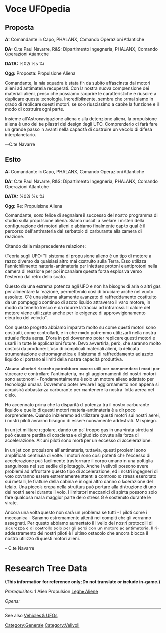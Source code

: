 # Voce UFOpedia

## Proposta

**A:** Comandante in Capo, PHALANX, Comando Operazioni Atlantiche

**DA:** C.te Paul Navarre, R&S: Dipartimento Ingegneria, PHALANX,
Comando Operazioni Atlantiche

**DATA:** %02i %s %i

**Ogg:** Proposta: Propulsione Aliena

Comandante, la mia squadra è stata fin da subito affascinata dai motori
alieni ad antimateria recuperati. Con la nostra nuova comprensione dei
materiali alieni, penso che possiamo scoprire le caratteristiche e
riuscire a duplicare questa tecnologia. Incredibilmente, sembra che
ormai siamo in grado di replicare questi motori, se solo riuscissimo a
capire la funzione e il modo di costruire ogni parte.

Insieme all'Astronavigazione aliena e alla detenzione aliena, la
propulsione aliena è uno dei tre pilastri del design degli UFO.
Comprenderlo ci farà fare un grande passo in avanti nella capacità di
costruire un veicolo di difesa interplanetario.

--C.te Navarre

## Esito

**A:** Comandante in Capo, PHALANX, Comando Operazioni Atlantiche

**DA:** C.te Paul Navarre, R&S: Dipartimento Ingegneria, PHALANX,
Comando Operazioni Atlantiche

**DATA:** %02i %s %i

**Ogg:** Re: Propulsione Aliena

Comandante, sono felice di segnalare il successo del nostro programma di
studio sulla propulsione aliena. Siamo riusciti a svelare i misteri
della configurazione dei motori alieni e abbiamo finalmente capito qual
è il percorso dell'antimateria dal serbatoio di carburante alla camera
di reazione.

Citando dalla mia precedente relazione:

(Teoria sugli UFO) "Il sistema di propulsione alieno è un tipo di motore
a razzo diverso da qualsiasi altro mai costruito sulla Terra. Esso
utilizza l'annichilimento materia-antimateria per iniettare protoni e
antiprotoni nella camera di reazione per poi incanalare questa forza
esplosiva verso l'esterno dal retro dello scafo.

Questo da una estrema potenza agli UFO e non ha bisogno di aria o altri
gas per alimentare la reazione, permettendo così di bruciare anche nel
vuoto assoluto. C'è una sistema altamente avanzato di raffreddamento
costituito da un pompaggio continuo di azoto liquido attraverso il vano
motore, in modo da tenerlo fresco e da ridurre la traccia ad infrarossi.
Il calore del motore viene utilizzato anche per le esigenze di
approvvigionamento elettrico del veicolo".

Con questo progetto abbiamo imparato molto su come questi motori sono
costruiti, come controllarli, e in che modo potremmo utilizzarli nella
nostra attuale flotta aerea. D'ora in poi dovremmo poter replicare
questi motori e usarli in tutte le applicazioni future. Devo avvertirla,
però, che saranno molto costosi da produrre: L'uso di complicati
materiali alieni, la delicata strumentazione elettromagnetica e il
sistema di raffreddamento ad azoto liquido ci portano ai limiti della
nostra capacità produttiva.

Alcune ulteriori ricerche potrebbero essere utili per comprendere i modi
per stoccare e controllare l'antimateria, ma gli aggiornamenti del
nostri motori sono autonomi - Fondamentalmente è solo un motore alieno
adattato per tecnologia umana. Dovremmo poter avviare l'aggiornamento
non appena si acquisirà abbastanza carburante per mantenere la nostra
flotta aerea nel cielo.

Ho accennato prima che la disparità di potenza tra il nostro carburante
liquido e quello di questi motori materia-antimateria è a dir poco
sorprendente. Quando inizieremo ad utilizzare questi motori sui nostri
aerei, i nostri piloti avranno bisogno di essere nuovamente addestrati.
Mi spiego.

In un jet militare regolare, dando un po' troppo gas in una virata
stretta si può causare perdita di coscienza e di giudizio dovute alla
forza di accelerazione. Alcuni piloti sono morti per un eccesso di
accelerazione.

In un jet con propulsore all'antimateria, tuttavia, questi problemi sono
amplificati centinaia di volte. I motori sono così potenti che l'eccesso
di accelerazione può facilmente trasformare il corpo umano in una
poltiglia sanguinosa nel suo sedile di pilotaggio. Anche i velivoli
possono avere problemi ad affrontare questo tipo di accelerazione, ed i
nostri ingegneri di volo dovranno essere estremamente attenti a
controllo lo stress esercitato sui metalli, le fratture della cabina e
in ogni altro danno o lacerazione del telaio. Una piccola crepa nella
struttura può portare alla distruzione di uno dei nostri aerei durante
il volo. I limitatori meccanici di spinta possono solo fare qualcosa ma
la maggior parte dello stress G è sostenuto durante le virate.

Ancora una volta questo non sarà un problema se tutti - I piloti come i
meccanica - Saranno estremamente attenti nei compiti che gli verranno
assegnati. Per questo abbiamo aumentato il livello dei nostri protocolli
di sicurezza e di controllo solo per gli aerei con un motore ad
antimateria. Il ri-addestramento dei nostri piloti è l'ultimo ostacolo
che ancora blocca il nostro utilizzo di questi motori alieni.

\- C.te Navarre

# Research Tree Data

**(This information for reference only; Do not translate or include
in-game.)**

*Prerequisites:* 1 Alien Propulsion [Leghe
Aliene](Research/Alien_Materials "wikilink")

*Opens:*

------------------------------------------------------------------------

See also [Vehicles & UFOs](Vehicles_&_UFOs "wikilink")

[Category:Generale](Category:Generale "wikilink")
[Category:Velivoli](Category:Velivoli "wikilink")